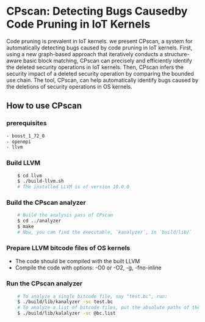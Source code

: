# CPscan: Detecting Bugs Causedby Code Pruning in IoT Kernels

Code pruning is prevalent in IoT kernels. we present CPscan, a system 
for automatically detecting bugs caused by code pruning in IoT kernels. 
First, using a new graph-based approach that iteratively conducts a 
structure-aware basic block matching, CPscan can precisely and efficiently 
identify the deleted security operations in IoT kernels. 
Then, CPscan infers the security impact of a  deleted security operation
by comparing the bounded use chain. The tool, CPscan, can help automatically 
identify bugs caused by the deletions of security operations in OS kernels.  



## How to use CPscan


### prerequisites 
```sh
- boost_1_72_0
- openmpi
- llvm

```
### Build LLVM 
```sh 
	$ cd llvm 
	$ ./build-llvm.sh 
	# The installed LLVM is of version 10.0.0 
```

### Build the CPscan analyzer 
```sh 
	# Build the analysis pass of CPscan 
	$ cd ../analyzer 
	$ make 
	# Now, you can find the executable, `kanalyzer`, in `build/lib/`
```
 
### Prepare LLVM bitcode files of OS kernels


* The code should be compiled with the built LLVM
* Compile the code with options: -O0 or -O2, -g, -fno-inline


### Run the CPscan analyzer
```sh
	# To analyze a single bitcode file, say "test.bc", run:
	$ ./build/lib/kanalyzer -sc test.bc
	# To analyze a list of bitcode files, put the absolute paths of the bitcode files in a file, say "bc.list", then run:
	$ ./build/lib/kalalyzer -sc @bc.list
```


